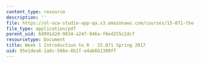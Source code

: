```yaml
---
content_type: resource
description: ''
file: https://ol-ocw-studio-app-qa.s3.amazonaws.com/courses/15-071-the-analytics-edge-spring-2017/95e1dea61a0c566e8b1fe4ab6b1309ff_MIT15_071S17_Unit1_IntroductionR.pdf
file_type: application/pdf
parent_uid: 6d991d2d-9834-a247-946a-f6ed255c2dcf
resourcetype: Document
title: Week 1 Introduction to R - 15.071 Spring 2017
uid: 95e1dea6-1a0c-566e-8b1f-e4ab6b1309ff
---
```

